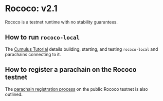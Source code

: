 # Rococo: v2.1

Rococo is a testnet runtime with no stability guarantees.

## How to run `rococo-local`

The [Cumulus Tutorial](https://docs.substrate.io/tutorials/v3/cumulus/start-relay/) details building, starting, and
testing `rococo-local` and parachains connecting to it.

## How to register a parachain on the Rococo testnet

The [parachain registration process](https://docs.substrate.io/tutorials/v3/cumulus/rococo/) on the public Rococo
testnet is also outlined.
